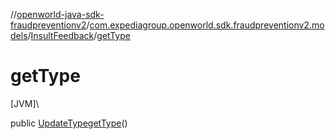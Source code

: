 //[openworld-java-sdk-fraudpreventionv2](../../../index.md)/[com.expediagroup.openworld.sdk.fraudpreventionv2.models](../index.md)/[InsultFeedback](index.md)/[getType](get-type.md)

# getType

[JVM]\

public [UpdateType](../-update-type/index.md)[getType](get-type.md)()
